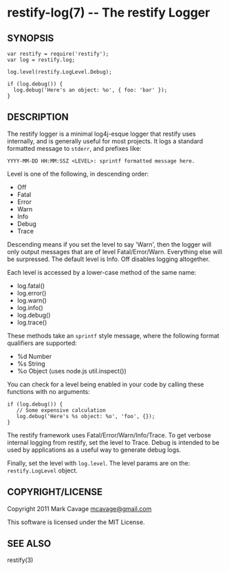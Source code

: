 restify-log(7) -- The restify Logger
====================================

## SYNOPSIS

    var restify = require('restify');
    var log = restify.log;

    log.level(restify.LogLevel.Debug);

    if (log.debug()) {
      log.debug('Here's an object: %o', { foo: 'bar' });
    }

## DESCRIPTION

The restify logger is a minimal log4j-esque logger that restify uses
internally, and is generally useful for most projects.  It logs a standard
formatted message to `stderr`, and prefixes like:

    YYYY-MM-DD HH:MM:SSZ <LEVEL>: sprintf formatted message here.

Level is one of the following, in descending order:

* Off
* Fatal
* Error
* Warn
* Info
* Debug
* Trace

Descending means if you set the level to say 'Warn', then the logger will only
output messages that are of level Fatal/Error/Warn.  Everything else will be
surpressed.  The default level is Info.  Off disables logging altogether.

Each level is accessed by a lower-case method of the same name:

* log.fatal()
* log.error()
* log.warn()
* log.info()
* log.debug()
* log.trace()

These methods take an `sprintf` style message, where the following format
qualifiers are supported:

* %d Number
* %s String
* %o Object (uses node.js util.inspect())

You can check for a level being enabled in your code by calling these functions
with no arguments:

    if (log.debug()) {
       // Some expensive calculation
       log.debug('Here's %s object: %o', 'foo', {});
    }

The restify framework uses Fatal/Error/Warn/Info/Trace.  To get verbose internal
logging from restify, set the level to Trace.  Debug is intended to be used by
applications as a useful way to generate debug logs.

Finally, set the level with `log.level`.  The level params are on the:
`restify.LogLevel` object.

## COPYRIGHT/LICENSE

Copyright 2011 Mark Cavage <mcavage@gmail.com>

This software is licensed under the MIT License.

## SEE ALSO

restify(3)
